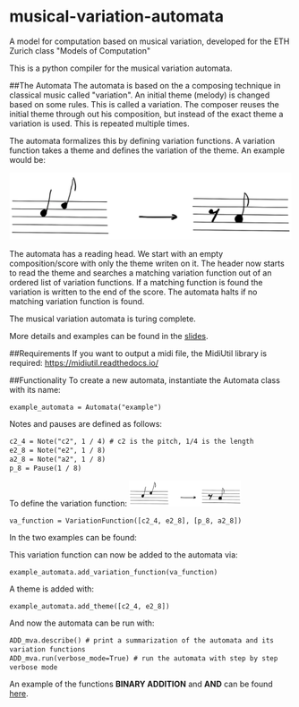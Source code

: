 # musical-variation-automata
A model for computation based on musical variation, developed for the ETH Zurich class "Models of Computation"

This is a python compiler for the musical variation automata.

##The Automata
The automata is based on the a composing technique in classical music called "variation". An initial theme (melody) is changed based on some rules. This is called a variation. The composer reuses the initial theme through out his composition, but instead of the exact theme a variation is used. This is repeated multiple times.

The automata formalizes this by defining variation functions. A variation function takes a theme and defines the variation of the theme. An example would be:

![picture](Variation_Function_Example.png)

The automata has a reading head. We start with an empty composition/score with only the theme writen on it. The header now starts to read the theme and searches a matching variation function out of an ordered list of variation functions. If a matching function is found the variation is written to the end of the score. The automata halts if no matching variation function is found.

The musical variation automata is turing complete.

More details and examples can be found in the <a href="slides.pdf"> slides</a>.

##Requirements
If you want to output a midi file, the MidiUtil library is required: https://midiutil.readthedocs.io/

##Functionality
To create a new automata, instantiate the Automata class with its name:
```
example_automata = Automata("example")
```

Notes and pauses are defined as follows:
```
c2_4 = Note("c2", 1 / 4) # c2 is the pitch, 1/4 is the length
e2_8 = Note("e2", 1 / 8) 
a2_8 = Note("a2", 1 / 8) 
p_8 = Pause(1 / 8)
```

To define the variation function:
<img src="/Variation_Function_Example.png" width="200" />
```
va_function = VariationFunction([c2_4, e2_8], [p_8, a2_8])
```
In the  two examples can be found:

This variation function can now be added to the automata via:
```
example_automata.add_variation_function(va_function)
```
A theme is added with:
```
example_automata.add_theme([c2_4, e2_8])
```

And now the automata can be run with:
```
ADD_mva.describe() # print a summarization of the automata and its variation functions
ADD_mva.run(verbose_mode=True) # run the automata with step by step verbose mode
```

An example of the functions **BINARY ADDITION** and **AND** can be found <a href="src/example.py"> here</a>.

